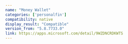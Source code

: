 ```yaml
---
name: "Money Wallet"
categories: ['personalfin']
compatibility: native
display_result: "Compatible"
version_from: "5.8.7733.0"
link: https://apps.microsoft.com/detail/9WZDNCRDKWTS
---
```

